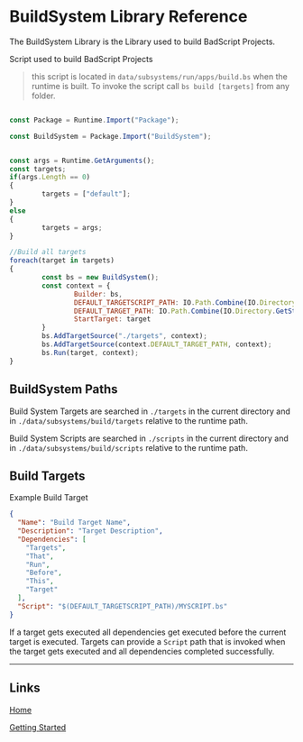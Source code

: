 # BuildSystem Library Reference

The BuildSystem Library is the Library used to build BadScript Projects.

Script used to build BadScript Projects
> this script is located in `data/subsystems/run/apps/build.bs` when the runtime is built.
> To invoke the script call `bs build [targets]` from any folder.
```js

const Package = Runtime.Import("Package");

const BuildSystem = Package.Import("BuildSystem");


const args = Runtime.GetArguments();
const targets;
if(args.Length == 0)
{
        targets = ["default"];
}
else
{
        targets = args;
}

//Build all targets
foreach(target in targets)
{
        const bs = new BuildSystem();
        const context = {
                Builder: bs,
                DEFAULT_TARGETSCRIPT_PATH: IO.Path.Combine(IO.Directory.GetStartupDirectory(), "data", "subsystems", "build", "scripts"),
                DEFAULT_TARGET_PATH: IO.Path.Combine(IO.Directory.GetStartupDirectory(), "data", "subsystems", "build", "targets"),
                StartTarget: target
        }
        bs.AddTargetSource("./targets", context);
        bs.AddTargetSource(context.DEFAULT_TARGET_PATH, context);
        bs.Run(target, context);
}

```

## BuildSystem Paths
Build System Targets are searched in `./targets` in the current directory and in `./data/subsystems/build/targets` relative to the runtime path.

Build System Scripts are searched in `./scripts` in the current directory and in `./data/subsystems/build/scripts` relative to the runtime path.

## Build Targets
Example Build Target
```json
{
  "Name": "Build Target Name",
  "Description": "Target Description",
  "Dependencies": [
    "Targets",
    "That",
    "Run",
    "Before",
    "This",
    "Target"
  ],
  "Script": "$(DEFAULT_TARGETSCRIPT_PATH)/MYSCRIPT.bs"
}
```

If a target gets executed all dependencies get executed before the current target is executed.
Targets can provide a `Script` path that is invoked when the target gets executed and all dependencies completed successfully.

___

## Links

[Home](../../Readme.md)

[Getting Started](../../GettingStarted.md)